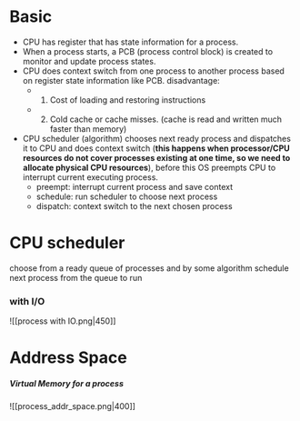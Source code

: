# Basic
- CPU has register that has state information for a process.
- When a process starts, a PCB (process control block) is created to monitor and update process states.
- CPU does context switch from one process to another process based on register state information like PCB. disadvantage: 
	- 1. Cost of loading and restoring instructions 
	- 2. Cold cache or cache misses. (cache is read and written much faster than memory)
- CPU scheduler (algorithm) chooses next ready process and dispatches it to CPU and does context switch (**this happens when processor/CPU resources do not cover processes existing at one time, so we need to allocate physical CPU resources**), before this OS preempts CPU to interrupt current executing process.
	-  preempt: interrupt current process and save context
	-  schedule: run scheduler to choose next process
	-  dispatch: context switch to the next chosen process

# CPU scheduler 
choose from a ready queue of processes and by some algorithm schedule next process from the queue to run
### with I/O
![[process with IO.png|450]]

# Address Space
##### Virtual Memory for a process
![[process_addr_space.png|400]]
